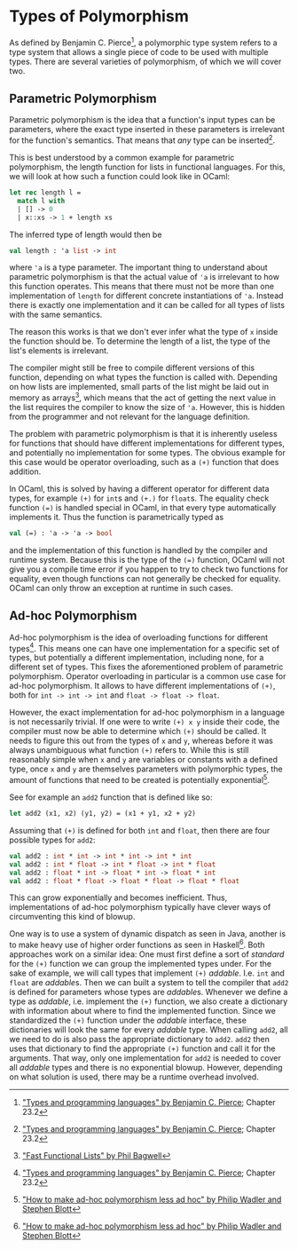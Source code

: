 # Types of Polymorphism

As defined by Benjamin C. Pierce[^pierce-types-23.2], a polymorphic type system refers to a type system that allows a single piece of code to be used with multiple types. There are several varieties of polymorphism, of which we will cover two.

## Parametric Polymorphism

Parametric polymorphism is the idea that a function's input types can be parameters, where the exact type inserted in these parameters is irrelevant for the function's semantics. That means that *any* type can be inserted[^pierce-types-23.2].

This is best understood by a common example for parametric polymorphism, the length function for lists in functional languages. For this, we will look at how such a function could look like in OCaml:

```ocaml
let rec length l =
  match l with
  | [] -> 0
  | x::xs -> 1 + length xs
```
The inferred type of length would then be
```ocaml
val length : 'a list -> int
```
where `'a` is a type parameter. The important thing to understand about parametric polymorphism is that the actual value of `'a` is irrelevant to how this function operates. This means that there must not be more than one implementation of `length` for different concrete instantiations of `'a`. Instead there is exactly one implementation and it can be called for all types of lists with the same semantics.

The reason this works is that we don't ever infer what the type of `x` inside the function should be. To determine the length of a list, the type of the list's elements is irrelevant.

The compiler might still be free to compile different versions of this function, depending on what types the function is called with. Depending on how lists are implemented, small parts of the list might be laid out in memory as arrays[^functional-lists], which means that the act of getting the next value in the list requires the compiler to know the size of `'a`. However, this is hidden from the programmer and not relevant for the language definition.

The problem with parametric polymorphism is that it is inherently useless for functions that should have different implementations for different types, and potentially no implementation for some types. The obvious example for this case would be operator overloading, such as a `(+)` function that does addition.


In OCaml, this is solved by having a different operator for different data types, for example `(+)` for `int`s and `(+.)` for `float`s. The equality check function `(=)` is handled special in OCaml, in that every type automatically implements it. Thus the function is parametrically typed as
```ocaml
val (=) : 'a -> 'a -> bool
```
and the implementation of this function is handled by the compiler and runtime system. Because this is the type of the `(=)` function, OCaml will not give you a compile time error if you happen to try to check two functions for equality, even though functions can not generally be checked for equality. OCaml can only throw an exception at runtime in such cases.

## Ad-hoc Polymorphism

Ad-hoc polymorphism is the idea of overloading functions for different types[^pierce-types-23.2]. This means one can have one implementation for a specific set of types, but potentially a different implementation, including none, for a different set of types. This fixes the aforementioned problem of parametric polymorphism. Operator overloading in particular is a common use case for ad-hoc polymorphism. It allows to have different implementations of `(+)`, both for `int -> int -> int` and `float -> float -> float`.

However, the exact implementation for ad-hoc polymorphism in a language is not necessarily trivial. If one were to write `(+) x y` inside their code, the compiler must now be able to determine which `(+)` should be called. It needs to figure this out from the types of `x` and `y`, whereas before it was always unambiguous what function `(+)` refers to. While this is still reasonably simple when `x` and `y` are variables or constants with a defined type, once `x` and `y` are themselves parameters with polymorphic types, the amount of functions that need to be created is potentially exponential[^type-classes-original].

See for example an `add2` function that is defined like so:
```ocaml
let add2 (x1, x2) (y1, y2) = (x1 + y1, x2 + y2)
```
Assuming that `(+)` is defined for both `int` and `float`, then there are four possible types for `add2`:
```ocaml
val add2 : int * int -> int * int -> int * int
val add2 : int * float -> int * float -> int * float
val add2 : float * int -> float * int -> float * int
val add2 : float * float -> float * float -> float * float
```
This can grow exponentially and becomes inefficient. Thus, implementations of ad-hoc polymorphism typically have clever ways of circumventing this kind of blowup.

One way is to use a system of dynamic dispatch as seen in Java, another is to make heavy use of higher order functions as seen in Haskell[^type-classes-original]. Both approaches work on a similar idea: One must first define a sort of *standard* for the `(+)` function we can group the implemented types under. For the sake of example, we will call types that implement `(+)` *addable*. I.e. `int` and `float` are *addable*s. Then we can built a system to tell the compiler that `add2` is defined for parameters whose types are *addable*s. Whenever we define a type as *addable*, i.e. implement the `(+)` function, we also create a dictionary with information about where to find the implemented function. Since we standardized the `(+)` function under the *addable* interface, these dictionaries will look the same for every *addable* type. When calling `add2`, all we need to do is also pass the appropriate dictionary to `add2`. `add2` then uses that dictionary to find the appropriate `(+)` function and call it for the arguments. That way, only one implementation for `add2` is needed to cover all *addable* types and there is no exponential blowup. However, depending on what solution is used, there may be a runtime overhead involved.

[^pierce-types-23.2]: ["Types and programming languages" by Benjamin C. Pierce](https://www.cis.upenn.edu/~bcpierce/tapl/); Chapter 23.2

[^functional-lists]: ["Fast Functional Lists" by Phil Bagwell](https://doi.org/10.1007/3-540-44854-3_3)

[^type-classes-original]: ["How to make ad-hoc polymorphism less ad hoc" by Philip Wadler and Stephen Blott](https://doi.org/10.1145/75277.75283)
